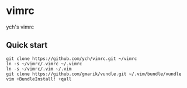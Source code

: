 vimrc
=====

ych's vimrc


Quick start
-----------

```
git clone https://github.com/ych/vimrc.git ~/vimrc
ln -s ~/vimrc/.vimrc ~/.vimrc
ln -s ~/vimrc/.vim ~/.vim
git clone https://github.com/gmarik/vundle.git ~/.vim/bundle/vundle
vim +BundleInstall! +qall
```
